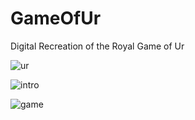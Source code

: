 # GameOfUr
Digital Recreation of the Royal Game of Ur

![ur](https://user-images.githubusercontent.com/23103615/31722085-c69d5f64-b3e0-11e7-84a5-9d870102dd68.jpg)

![intro](https://user-images.githubusercontent.com/23103615/31777135-e805fb16-b4b2-11e7-8a5b-cbecf5726cbd.PNG)

![game](https://user-images.githubusercontent.com/23103615/31777195-143edae0-b4b3-11e7-9266-112b6b13a99b.PNG)
